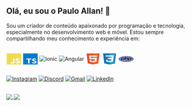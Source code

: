 ## Olá, eu sou o Paulo Allan! 👋

Sou um criador de conteúdo apaixonado por programação e tecnologia, especialmente no desenvolvimento web e móvel. Estou sempre compartilhando meu conhecimento e experiência em:

<div style="display: inline_block"><br>
  <img align="center" alt="JavaScript" height="30" width="40" src="https://raw.githubusercontent.com/devicons/devicon/master/icons/javascript/javascript-plain.svg">
  <img align="center" alt="TypeScript" height="30" width="40" src="https://raw.githubusercontent.com/devicons/devicon/master/icons/typescript/typescript-plain.svg">
  <img align="center" alt="Ionic" height="30" width="auto" src="https://ionicframework.com/img/meta/logo.png">
  <img align="center" alt="Angular" height="30" width="auto" src="https://angular.io/assets/images/logos/angular/angular.svg">
  <img align="center" alt="HTML5" height="30" width="40" src="https://raw.githubusercontent.com/devicons/devicon/master/icons/html5/html5-original.svg">
  <img align="center" alt="CSS3" height="30" width="40" src="https://raw.githubusercontent.com/devicons/devicon/master/icons/css3/css3-original.svg">
  <img align="center" alt="PHP" height="30" width="40" src="https://raw.githubusercontent.com/devicons/devicon/master/icons/php/php-original.svg">
</div>

##
<div> 
  <a href="https://www.instagram.com/eu.pauloallan_/" target="_blank"><img src="https://img.shields.io/badge/-Instagram-%23E4405F?style=for-the-badge&logo=instagram&logoColor=white" target="_blank" alt="Instagram"></a>
  <a href="" target="_blank"><img src="https://img.shields.io/badge/Discord-7289DA?style=for-the-badge&logo=discord&logoColor=white" target="_blank" alt="Discord"></a> 
  <a href="mailto:pauloosilbat@gmail.com"><img src="https://img.shields.io/badge/-Gmail-%23333?style=for-the-badge&logo=gmail&logoColor=white" target="_blank" alt="Gmail"></a>
  <a href="https://www.linkedin.com/in/paulo-allan-808b57253" target="_blank"><img src="https://img.shields.io/badge/-LinkedIn-%230077B5?style=for-the-badge&logo=linkedin&logoColor=white" target="_blank" alt="LinkedIn"></a> 
</div>

##

  <div style="padding-right: 20px;">
    <a href="https://github.com/PauloAllan">
      <img align="center" width="450px" src="https://github-readme-stats.vercel.app/api?username=PauloAllan&show_icons=true&theme=radical" />
    </a>
    <a href="https://github.com/PauloAllan">
      <img style=";" align="center" width="400px" src="https://github-readme-stats.vercel.app/api/top-langs/?username=PauloAllan&layout=compact&theme=radical" />
    </a>
  </div>

